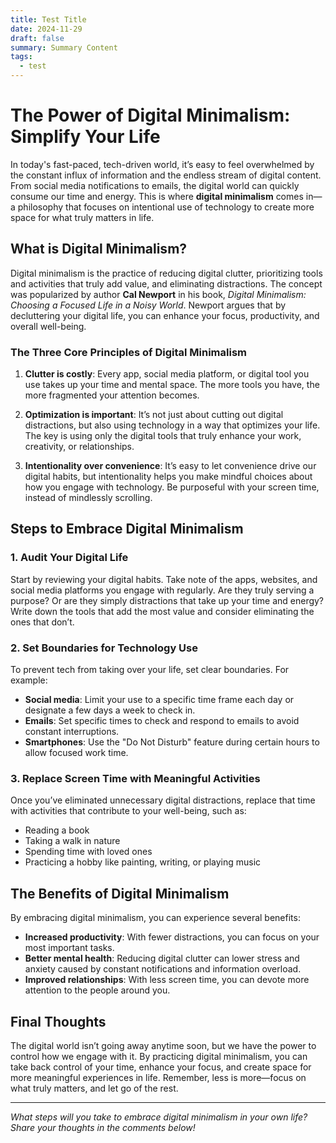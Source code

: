 ```yaml
---
title: Test Title
date: 2024-11-29
draft: false
summary: Summary Content
tags:
  - test
---
```


# The Power of Digital Minimalism: Simplify Your Life

In today's fast-paced, tech-driven world, it’s easy to feel overwhelmed by the constant influx of information and the endless stream of digital content. From social media notifications to emails, the digital world can quickly consume our time and energy. This is where **digital minimalism** comes in—a philosophy that focuses on intentional use of technology to create more space for what truly matters in life.

## What is Digital Minimalism?

Digital minimalism is the practice of reducing digital clutter, prioritizing tools and activities that truly add value, and eliminating distractions. The concept was popularized by author **Cal Newport** in his book, *Digital Minimalism: Choosing a Focused Life in a Noisy World*. Newport argues that by decluttering your digital life, you can enhance your focus, productivity, and overall well-being.

### The Three Core Principles of Digital Minimalism

1. **Clutter is costly**: Every app, social media platform, or digital tool you use takes up your time and mental space. The more tools you have, the more fragmented your attention becomes.

2. **Optimization is important**: It’s not just about cutting out digital distractions, but also using technology in a way that optimizes your life. The key is using only the digital tools that truly enhance your work, creativity, or relationships.

3. **Intentionality over convenience**: It’s easy to let convenience drive our digital habits, but intentionality helps you make mindful choices about how you engage with technology. Be purposeful with your screen time, instead of mindlessly scrolling.

## Steps to Embrace Digital Minimalism

### 1. Audit Your Digital Life

Start by reviewing your digital habits. Take note of the apps, websites, and social media platforms you engage with regularly. Are they truly serving a purpose? Or are they simply distractions that take up your time and energy? Write down the tools that add the most value and consider eliminating the ones that don’t.

### 2. Set Boundaries for Technology Use

To prevent tech from taking over your life, set clear boundaries. For example:
- **Social media**: Limit your use to a specific time frame each day or designate a few days a week to check in.
- **Emails**: Set specific times to check and respond to emails to avoid constant interruptions.
- **Smartphones**: Use the "Do Not Disturb" feature during certain hours to allow focused work time.

### 3. Replace Screen Time with Meaningful Activities

Once you’ve eliminated unnecessary digital distractions, replace that time with activities that contribute to your well-being, such as:
- Reading a book
- Taking a walk in nature
- Spending time with loved ones
- Practicing a hobby like painting, writing, or playing music

## The Benefits of Digital Minimalism

By embracing digital minimalism, you can experience several benefits:
- **Increased productivity**: With fewer distractions, you can focus on your most important tasks.
- **Better mental health**: Reducing digital clutter can lower stress and anxiety caused by constant notifications and information overload.
- **Improved relationships**: With less screen time, you can devote more attention to the people around you.

## Final Thoughts

The digital world isn’t going away anytime soon, but we have the power to control how we engage with it. By practicing digital minimalism, you can take back control of your time, enhance your focus, and create space for more meaningful experiences in life. Remember, less is more—focus on what truly matters, and let go of the rest.

---

*What steps will you take to embrace digital minimalism in your own life? Share your thoughts in the comments below!*

